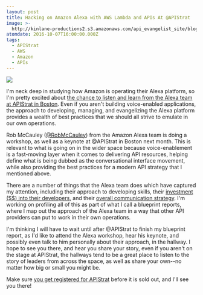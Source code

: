 ```yaml
---
layout: post
title: Hacking on Amazon Alexa with AWS Lambda and APIs At @APIStrat
image: >-
  http://kinlane-productions2.s3.amazonaws.com/api_evangelist_site/blog/screen_shot_2016_10_06_at_12.30.23_pm.png
atomdate: 2016-10-07T16:00:00.000Z
tags:
  - APIStrat
  - AWS
  - Amazon
  - APIs
---
```

[![](http://kinlane-productions2.s3.amazonaws.com/api_evangelist_site/blog/screen_shot_2016_10_06_at_12.30.23_pm.png)](http://boston2016.apistrat.com/schedule/)

I'm neck deep in studying how Amazon is operating their Alexa platform, so I'm pretty excited about [the chance to listen and learn from the Alexa team at APIStrat in Boston](http://boston2016.apistrat.com/schedule/). Even if you aren't building voice-enabled applications, the approach to developing, managing, and evangelizing the Alexa platform provides a wealth of best practices that we should all strive to emulate in our own operations.

Rob McCauley ([@RobMcCauley](https://twitter.com/RobMcCauley)) from the Amazon Alexa team is doing a workshop, as well as a keynote at @APIStrat in Boston next month. This is relevant to what is going on in the wider space because voice-enablement is a fast-moving layer when it comes to delivering API resources, helping define what is being dubbed as the conversational interface movement, while also providing the best practices for a modern API strategy that I mentioned above.

There are a number of things that the Alexa team does which have captured my attention, including their approach to developing skills, their [investment ($$) into their developers](http://apievangelist.com/2016/08/10/investing-in-your-api-community-like-amazon-and-slack/), and their [overall communication strategy](http://apievangelist.com/2016/10/04/amazon-alexa-as-an-example-when-it-comes-to-api-communications/). I'm working on profiling all of this as part of what I call a blueprint reports, where I map out the approach of the Alexa team in a way that other API providers can put to work in their own operations.

I'm thinking I will have to wait until after @APIStrat to finish my blueprint report, as I'd like to attend the Alexa workshop, hear his keynote, and possibly even talk to him personally about their approach, in the hallway. I hope to see you there, and hear you share your story, even if you aren't on the stage at APIStrat, the hallways tend to be a great place to listen to the story of leaders from across the space, as well as share your own--no matter how big or small you might be.

Make sure [you get registered for APIStrat](http://boston2016.apistrat.com/registration/) before it is sold out, and I'll see you there!